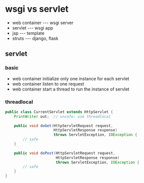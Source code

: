 # wsgi vs servlet

- web container --- wsgi server
- servlet       --- wsgi app
- jsp           --- template
- struts        --- django, flask

## servlet

### basic

- web container initialize only one instance for each servlet
- web container listen to one request
- web container start a thread to run the instance of servlet

### threadlocal

```java
public class CurrentServlet extends HttpServlet {
    PrintWriter out;  // unsafe: use threadlocal
 
    public void doGet(HttpServletRequest request, 
                      HttpServletResponse response)
                      throws ServletException, IOException {
        // safe
    }
 
    public void doPost(HttpServletRequest request, 
                       HttpServletResponse response)
                       throws ServletException, IOException {
        // safe
    }
}
```